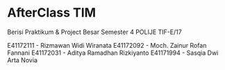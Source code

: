 # AfterClass TIM

Berisi Praktikum & Project Besar Semester 4
POLIJE 
TIF-E/17

E41172111 - Rizmawan Widi Wiranata
E41172092 - Moch. Zainur Rofan Fannani
E41172031 - Aditya Ramadhan Rizkiyanto
E41171994 - Sasqia Dwi Arta Novia